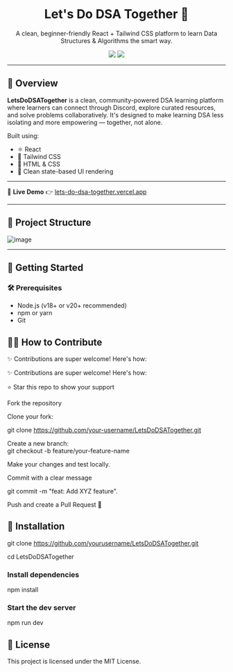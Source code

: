 <div align="center">
  <h1>Let's Do DSA Together 🚀</h1>
  <p>A clean, beginner-friendly React + Tailwind CSS platform to learn Data Structures & Algorithms the smart way.</p>

  <img src="https://img.shields.io/badge/Made%20with-React-blue?style=for-the-badge" />
  <img src="https://img.shields.io/badge/Level-Beginner%20Friendly-success?style=for-the-badge" />
</div>

---

## 📖 Overview

**LetsDoDSATogether** is a clean, community-powered DSA learning platform where learners can connect through Discord, explore curated resources, and solve problems collaboratively. It's designed to make learning DSA less isolating and more empowering — together, not alone.

Built using:
- ⚛️ React
- 💨 Tailwind CSS
- 🧾 HTML & CSS
- 🎯 Clean state-based UI rendering

---

🚀 **Live Demo** 👉 [lets-do-dsa-together.vercel.app](https://lets-do-dsa-together.vercel.app)

---

## 📂 Project Structure

![image](https://github.com/user-attachments/assets/faa606b0-4366-46ad-9304-d334250764f6)

---

## 🚀 Getting Started

### 🛠️ Prerequisites

- Node.js (v18+ or v20+ recommended)
- npm or yarn
- Git



## 🙋‍♀ How to Contribute
✨ Contributions are super welcome! Here's how:

✨ Contributions are super welcome! Here's how:

⭐ Star this repo to show your support

Fork the repository

Clone your fork:

git clone https://github.com/your-username/LetsDoDSATogether.git<br>

Create a new branch:<br>
git checkout -b feature/your-feature-name<br>

Make your changes and test locally.

Commit with a clear message<br>

git commit -m "feat: Add XYZ feature".<br>

Push and create a Pull Request 🚀

## 🔧 Installation
git clone https://github.com/yourusername/LetsDoDSATogether.git<br>

cd LetsDoDSATogether

### Install dependencies
npm install

### Start the dev server
npm run dev 
## 📄 License
This project is licensed under the MIT License.
